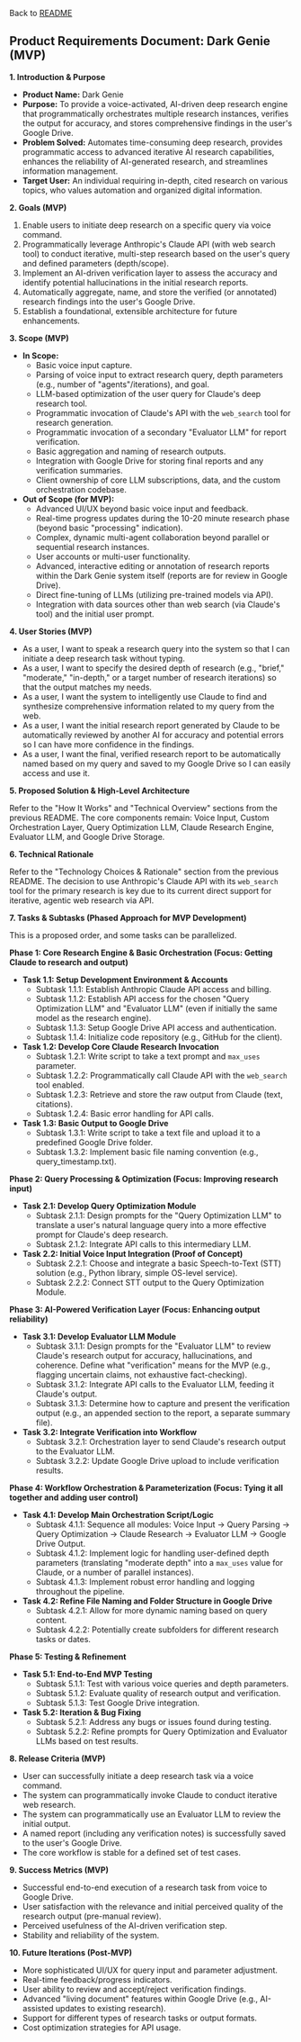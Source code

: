 Back to [README](../README.md)

## Product Requirements Document: Dark Genie (MVP)

**1. Introduction & Purpose**

*   **Product Name:** Dark Genie
*   **Purpose:** To provide a voice-activated, AI-driven deep research engine that programmatically orchestrates multiple research instances, verifies the output for accuracy, and stores comprehensive findings in the user's Google Drive.
*   **Problem Solved:** Automates time-consuming deep research, provides programmatic access to advanced iterative AI research capabilities, enhances the reliability of AI-generated research, and streamlines information management.
*   **Target User:** An individual requiring in-depth, cited research on various topics, who values automation and organized digital information.

**2. Goals (MVP)**

1.  Enable users to initiate deep research on a specific query via voice command.
2.  Programmatically leverage Anthropic's Claude API (with web search tool) to conduct iterative, multi-step research based on the user's query and defined parameters (depth/scope).
3.  Implement an AI-driven verification layer to assess the accuracy and identify potential hallucinations in the initial research reports.
4.  Automatically aggregate, name, and store the verified (or annotated) research findings into the user's Google Drive.
5.  Establish a foundational, extensible architecture for future enhancements.

**3. Scope (MVP)**

*   **In Scope:**
    *   Basic voice input capture.
    *   Parsing of voice input to extract research query, depth parameters (e.g., number of "agents"/iterations), and goal.
    *   LLM-based optimization of the user query for Claude's deep research tool.
    *   Programmatic invocation of Claude's API with the `web_search` tool for research generation.
    *   Programmatic invocation of a secondary "Evaluator LLM" for report verification.
    *   Basic aggregation and naming of research outputs.
    *   Integration with Google Drive for storing final reports and any verification summaries.
    *   Client ownership of core LLM subscriptions, data, and the custom orchestration codebase.
*   **Out of Scope (for MVP):**
    *   Advanced UI/UX beyond basic voice input and feedback.
    *   Real-time progress updates during the 10-20 minute research phase (beyond basic "processing" indication).
    *   Complex, dynamic multi-agent collaboration beyond parallel or sequential research instances.
    *   User accounts or multi-user functionality.
    *   Advanced, interactive editing or annotation of research reports within the Dark Genie system itself (reports are for review in Google Drive).
    *   Direct fine-tuning of LLMs (utilizing pre-trained models via API).
    *   Integration with data sources other than web search (via Claude's tool) and the initial user prompt.

**4. User Stories (MVP)**

*   As a user, I want to speak a research query into the system so that I can initiate a deep research task without typing.
*   As a user, I want to specify the desired depth of research (e.g., "brief," "moderate," "in-depth," or a target number of research iterations) so that the output matches my needs.
*   As a user, I want the system to intelligently use Claude to find and synthesize comprehensive information related to my query from the web.
*   As a user, I want the initial research report generated by Claude to be automatically reviewed by another AI for accuracy and potential errors so I can have more confidence in the findings.
*   As a user, I want the final, verified research report to be automatically named based on my query and saved to my Google Drive so I can easily access and use it.

**5. Proposed Solution & High-Level Architecture**

Refer to the "How It Works" and "Technical Overview" sections from the previous README. The core components remain: Voice Input, Custom Orchestration Layer, Query Optimization LLM, Claude Research Engine, Evaluator LLM, and Google Drive Storage.

**6. Technical Rationale**

Refer to the "Technology Choices & Rationale" section from the previous README. The decision to use Anthropic's Claude API with its `web_search` tool for the primary research is key due to its current direct support for iterative, agentic web research via API.

**7. Tasks & Subtasks (Phased Approach for MVP Development)**

This is a proposed order, and some tasks can be parallelized.

**Phase 1: Core Research Engine & Basic Orchestration (Focus: Getting Claude to research and output)**

*   **Task 1.1: Setup Development Environment & Accounts**
    *   Subtask 1.1.1: Establish Anthropic Claude API access and billing.
    *   Subtask 1.1.2: Establish API access for the chosen "Query Optimization LLM" and "Evaluator LLM" (even if initially the same model as the research engine).
    *   Subtask 1.1.3: Setup Google Drive API access and authentication.
    *   Subtask 1.1.4: Initialize code repository (e.g., GitHub for the client).
*   **Task 1.2: Develop Core Claude Research Invocation**
    *   Subtask 1.2.1: Write script to take a text prompt and `max_uses` parameter.
    *   Subtask 1.2.2: Programmatically call Claude API with the `web_search` tool enabled.
    *   Subtask 1.2.3: Retrieve and store the raw output from Claude (text, citations).
    *   Subtask 1.2.4: Basic error handling for API calls.
*   **Task 1.3: Basic Output to Google Drive**
    *   Subtask 1.3.1: Write script to take a text file and upload it to a predefined Google Drive folder.
    *   Subtask 1.3.2: Implement basic file naming convention (e.g., query_timestamp.txt).

**Phase 2: Query Processing & Optimization (Focus: Improving research input)**

*   **Task 2.1: Develop Query Optimization Module**
    *   Subtask 2.1.1: Design prompts for the "Query Optimization LLM" to translate a user's natural language query into a more effective prompt for Claude's deep research.
    *   Subtask 2.1.2: Integrate API calls to this intermediary LLM.
*   **Task 2.2: Initial Voice Input Integration (Proof of Concept)**
    *   Subtask 2.2.1: Choose and integrate a basic Speech-to-Text (STT) solution (e.g., Python library, simple OS-level service).
    *   Subtask 2.2.2: Connect STT output to the Query Optimization Module.

**Phase 3: AI-Powered Verification Layer (Focus: Enhancing output reliability)**

*   **Task 3.1: Develop Evaluator LLM Module**
    *   Subtask 3.1.1: Design prompts for the "Evaluator LLM" to review Claude's research output for accuracy, hallucinations, and coherence. Define what "verification" means for the MVP (e.g., flagging uncertain claims, not exhaustive fact-checking).
    *   Subtask 3.1.2: Integrate API calls to the Evaluator LLM, feeding it Claude's output.
    *   Subtask 3.1.3: Determine how to capture and present the verification output (e.g., an appended section to the report, a separate summary file).
*   **Task 3.2: Integrate Verification into Workflow**
    *   Subtask 3.2.1: Orchestration layer to send Claude's research output to the Evaluator LLM.
    *   Subtask 3.2.2: Update Google Drive upload to include verification results.

**Phase 4: Workflow Orchestration & Parameterization (Focus: Tying it all together and adding user control)**

*   **Task 4.1: Develop Main Orchestration Script/Logic**
    *   Subtask 4.1.1: Sequence all modules: Voice Input -> Query Parsing -> Query Optimization -> Claude Research -> Evaluator LLM -> Google Drive Output.
    *   Subtask 4.1.2: Implement logic for handling user-defined depth parameters (translating "moderate depth" into a `max_uses` value for Claude, or a number of parallel instances).
    *   Subtask 4.1.3: Implement robust error handling and logging throughout the pipeline.
*   **Task 4.2: Refine File Naming and Folder Structure in Google Drive**
    *   Subtask 4.2.1: Allow for more dynamic naming based on query content.
    *   Subtask 4.2.2: Potentially create subfolders for different research tasks or dates.

**Phase 5: Testing & Refinement**

*   **Task 5.1: End-to-End MVP Testing**
    *   Subtask 5.1.1: Test with various voice queries and depth parameters.
    *   Subtask 5.1.2: Evaluate quality of research output and verification.
    *   Subtask 5.1.3: Test Google Drive integration.
*   **Task 5.2: Iteration & Bug Fixing**
    *   Subtask 5.2.1: Address any bugs or issues found during testing.
    *   Subtask 5.2.2: Refine prompts for Query Optimization and Evaluator LLMs based on test results.

**8. Release Criteria (MVP)**

*   User can successfully initiate a deep research task via a voice command.
*   The system can programmatically invoke Claude to conduct iterative web research.
*   The system can programmatically use an Evaluator LLM to review the initial output.
*   A named report (including any verification notes) is successfully saved to the user's Google Drive.
*   The core workflow is stable for a defined set of test cases.

**9. Success Metrics (MVP)**

*   Successful end-to-end execution of a research task from voice to Google Drive.
*   User satisfaction with the relevance and initial perceived quality of the research output (pre-manual review).
*   Perceived usefulness of the AI-driven verification step.
*   Stability and reliability of the system.

**10. Future Iterations (Post-MVP)**

*   More sophisticated UI/UX for query input and parameter adjustment.
*   Real-time feedback/progress indicators.
*   User ability to review and accept/reject verification findings.
*   Advanced "living document" features within Google Drive (e.g., AI-assisted updates to existing research).
*   Support for different types of research tasks or output formats.
*   Cost optimization strategies for API usage.